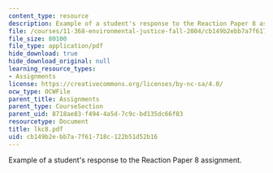 ```yaml
---
content_type: resource
description: Example of a student's response to the Reaction Paper 8 assignment.
file: /courses/11-368-environmental-justice-fall-2004/cb149b2ebb7a7f61718c122b51d52b16_lkc8.pdf
file_size: 80100
file_type: application/pdf
hide_download: true
hide_download_original: null
learning_resource_types:
- Assignments
license: https://creativecommons.org/licenses/by-nc-sa/4.0/
ocw_type: OCWFile
parent_title: Assignments
parent_type: CourseSection
parent_uid: 8718ae83-f494-4a5d-7c9c-bd135dc66f83
resourcetype: Document
title: lkc8.pdf
uid: cb149b2e-bb7a-7f61-718c-122b51d52b16
---
```

Example of a student's response to the Reaction Paper 8 assignment.
